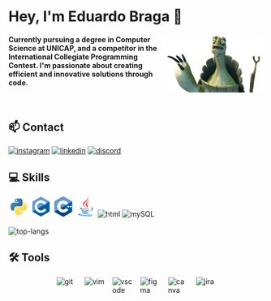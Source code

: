 <!-- Name | Bio -->
<div align="left">

# Hey, I'm Eduardo Braga 👋

<img src="image.png" min-width="200px" max-width="250px" width="200px" align="right" alt="Oogway"/>
<h4>
Currently pursuing a degree in Computer Science at UNICAP, and a competitor in the International Collegiate Programming Contest.
I'm passionate about creating efficient and innovative solutions through code.
</h4><br>

<!-- Contact Info -->    
## 📫 Contact
[<img src="https://raw.githubusercontent.com/rahuldkjain/github-profile-readme-generator/master/src/images/icons/Social/instagram.svg" alt="instagram" width="35"/>](https://instagram.com/duducbraga)
[<img src="https://raw.githubusercontent.com/rahuldkjain/github-profile-readme-generator/master/src/images/icons/Social/linked-in-alt.svg" alt="linkedin" width="35"/>](https://www.linkedin.com/in/eduardo-costa-braga-7a837625b/) 
[<img src="https://uxwing.com/wp-content/themes/uxwing/download/brands-and-social-media/discord-square-color-icon.png" alt="discord" width="35" />](https://discordapp.com/users/390225029784141834)

<!-- Languages | Skills -->
## 💻 Skills 
<img src="https://raw.githubusercontent.com/devicons/devicon/master/icons/python/python-original.svg" alt="python" width="40"/> 
<img src="https://raw.githubusercontent.com/devicons/devicon/master/icons/c/c-original.svg" alt="c" width="40"/>
<img src="https://raw.githubusercontent.com/devicons/devicon/master/icons/cplusplus/cplusplus-original.svg" alt="cplusplus" width="40"/>
<img src="https://raw.githubusercontent.com/devicons/devicon/master/icons/java/java-original.svg" alt="java" width="40"/>
<img src="https://user-images.githubusercontent.com/25181517/192158954-f88b5814-d510-4564-b285-dff7d6400dad.png" alt="html" width="40"/>
<img src="https://user-images.githubusercontent.com/25181517/183896128-ec99105a-ec1a-4d85-b08b-1aa1620b2046.png" alt="mySQL" width="40"/>
<br><br>
<img src="https://github-readme-stats.vercel.app/api/top-langs/?username=dudubraga&layout=compact&langs_count=16&theme=transparent" alt="top-langs" width="300"/>

<!-- Tools | Softwares -->
## 🛠️ Tools
<p style="display: flex; gap:15px; justify-content: center">
<img src="https://user-images.githubusercontent.com/25181517/192108372-f71d70ac-7ae6-4c0d-8395-51d8870c2ef0.png" alt="git"  width="40" height="40"/>
<img src="https://user-images.githubusercontent.com/25181517/192108889-232b3431-a585-4b36-a62d-9078bd3641d9.png" alt="vim" width="40" height="40"/>
<img src="https://user-images.githubusercontent.com/25181517/192108891-d86b6220-e232-423a-bf5f-90903e6887c3.png" alt="vscode" width="40" height="40"/>
<img src="https://user-images.githubusercontent.com/25181517/189715289-df3ee512-6eca-463f-a0f4-c10d94a06b2f.png" alt="figma" width="40" height="40"/>
<img src="https://github-production-user-asset-6210df.s3.amazonaws.com/136815194/253220886-02494c7c-de6a-43a6-9293-6369696842ed.png" alt="canva" width="40" height="40"/>
<img src="https://user-images.githubusercontent.com/25181517/183912952-83784e94-629d-4c34-a961-ae2ae795b662.png" alt="jira" width="40" height="40"/>
</p>
</div>
